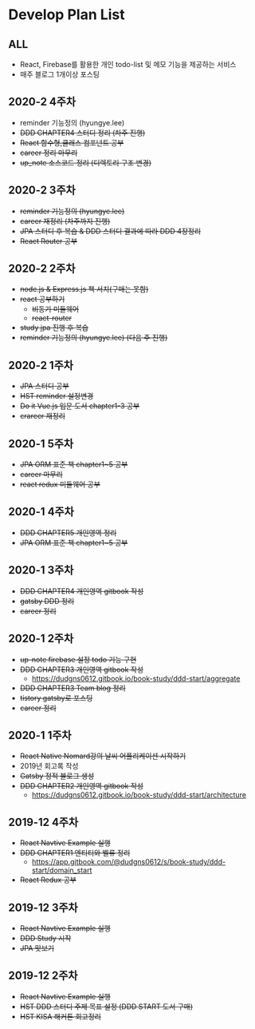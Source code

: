 # Develop Plan List

## ALL
- React, Firebase를 활용한 개인 todo-list 및 메모 기능을 제공하는 서비스
- 매주 블로그 1개이상 포스팅

## 2020-2 4주차
- reminder 기능정의 (hyungye.lee)
- ~~DDD CHAPTER4 스터디 정리 (차주 진행)~~
- ~~React 함수형,클래스 컴포넌트 공부~~
- ~~career 정리 마무리~~
- ~~up_note 소스코드 정리 (디렉토리 구조 변경)~~

## 2020-2 3주차
- ~~reminder 기능정의 (hyungye.lee)~~
- ~~career 재정리 (차주까지 진행)~~ 
- ~~JPA 스터디 후 복습 & DDD 스터디 결과에 따라 DDD 4장정리~~
- ~~React Router 공부~~

## 2020-2 2주차
- ~~node.js & Express.js 책 서치(구매는 못함)~~
- ~~react 공부하기~~
  - ~~비동기 미들웨어~~
  - ~~react-router~~
- ~~study jpa 진행 후 복습~~
- ~~reminder 기능정의 (hyungye.lee) (다음 주 진행)~~

## 2020-2 1주차
- ~~JPA 스터디 공부~~
- ~~HST reminder 설정변경~~
- ~~Do it Vue.js 입문 도서 chapter1-3 공부~~
- ~~crareer 재정리~~

## 2020-1 5주차
- ~~JPA ORM 표준 책 chapter1~5 공부~~
- ~~career 마무리~~
- ~~react redux 미들웨어 공부~~

## 2020-1 4주차
- ~~DDD CHAPTER5 개인영역 정리~~
- ~~JPA ORM 표준 책 chapter1~5 공부~~

## 2020-1 3주차 
- ~~DDD CHAPTER4 개인영역 gitbook 작성~~
- ~~gatsby DDD 정리~~
- ~~career 정리~~

## 2020-1 2주차
- ~~up-note firebase 설정 todo 기능 구현~~
- ~~DDD CHAPTER3 개인영역 gitbook 작성~~
  - https://dudgns0612.gitbook.io/book-study/ddd-start/aggregate
- ~~DDD CHAPTER3 Team blog 정리~~
- ~~tistory gatsby로 포스팅~~
- ~~career 정리~~

## 2020-1 1주차
- ~~React Native Nomard강의 날씨 어플리케이션 시작하기~~
- 2019년 회고록 작성
- ~~Gatsby 정적 블로그 생성~~
- ~~DDD CHAPTER2 개인영역 gitbook 작성~~
  - https://dudgns0612.gitbook.io/book-study/ddd-start/architecture

## 2019-12 4주차
- ~~React Navtive Example 실행~~
- ~~DDD CHAPTER1 엔티티와 벨류 정리~~
  - https://app.gitbook.com/@dudgns0612/s/book-study/ddd-start/domain_start
- ~~React Redux 공부~~

## 2019-12 3주차
- ~~React Navtive Example 실행~~
- ~~DDD Study 시작~~
- ~~JPA 맛보기~~

## 2019-12 2주차
- ~~React Navtive Example 실행~~
- ~~HST DDD 스터디 주제 목표 설정 (DDD START 도서 구매)~~
- ~~HST KISA 해커톤 회고정리~~
